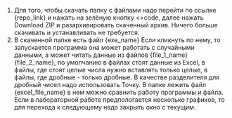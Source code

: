 1. Для того, чтобы скачать папку с файлами надо перейти по ссылке {repo_link} и нажать на зелёную кнопку <>code, 
   далее нажать Download ZIP и разархивировать скаченный архив. Ничего больше скачивать и устанавливать не требуется.
2. В скаченной папке есть файл {exe_name} Если кликнуть по нему, то запускается программа она может работать с случайными данными, а может 
   читать данные из файлов {file_1_name} {file_2_name}, по умолчанию в файлах стоят данные из Excel, в файлы, где стоят целые числа нужно 
   вставлять только целые, в файлы, где дробные - только дробные. В качестве разделителя для дробный чисел надо использовать Точку. 
   В папке лежить файл {excel_file_name} в нем можно сравнить работу программы и файла.
   Если в лабораторной работе предпологается несколько графиков, то для перехода к следующему надо закрыть окно с текущим.
